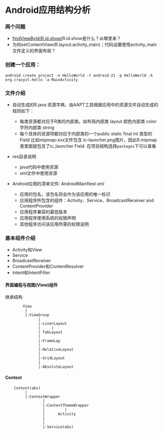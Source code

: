 # Android应用结构分析
### 两个问题
* [findViewById(R.id.show)]()R.id.show是什么？从哪里来？
* 为何setContentView(R.layout.activity_main)；代码设置使用activity_main文件定义的界面布局？
### 创建一个应用：
````
android create project -n HelloWorld -t android-21 -p HelloWorld -k org.crazyit.hello -a MainActivity
````
### 文件介绍
* 自动生成的R.java
	资源字典，由AAPT工具根据应用中的资源文件自动生成的
	规则如下：
	* 每类资源都对应于R类的内部类。如布局内部类 layout 颜色内部类 color 字符内部类 string
	* 每个具体的资源项都对应于内部类的一个public static final int 类型的Field 比如mipmap-xxx文件包含 ic-launcher.png图片，因此R.mipmap类里面就包含了ic_launcher Field.
在项目结构选择`packages`下可以查看

* res目录说明
	* java代码中使用资源
	* xml文件中使用资源
* Android应用的清单文件: AndroidMainfiest.xml
	* 应用的包名，该包名将会作为该应用的唯一标识
	* 应用程序所包含的组件：Activity、Service、BroadcastReceiver and ContentProvider
	* 应用程序兼容的最低版本
	* 应用程序使用系统的权限声明
	* 其他程序访问该应用所需的权限说明
### 基本组件介绍
* Activity和View
* Service
* BroadcastReceiver
* ContentProvider和ContentResolver
* Intent和IntentFilter

#### 界面编程与视图(View)组件
继承结构
````
		View
	     | 
	 	 |-ViewGroup
	 	 	   |
	 	       |-LinerLayout
	 	       |	 |
	 	       | TabLayout
	 	       |
	 	       |-FrameLay
	 	       |
	 	       |-RelativeLayout
	 	       |
	 	       |-GridLayout
	 	       |
	 	       |-AbsoluteLayout
````

#### Context

````
	Context(abs)
		 |
	     |-ContextWrapper
				 |
				 |-ContextThemeWrapper
				 |		   |
				 |		Activity		
				 |
				 |  
				 |-Service(abs)
		       
````
